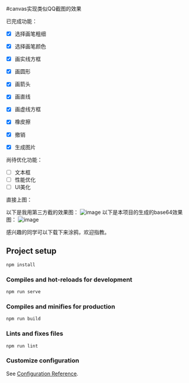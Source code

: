 #canvas实现类似QQ截图的效果

已完成功能：

- [x] 选择画笔粗细
- [x] 选择画笔颜色
- [x] 画实线方框
- [x] 画圆形
- [x] 画箭头
- [x] 画直线
- [x] 画虚线方框
- [x] 橡皮擦
- [x] 撤销
- [x] 生成图片



尚待优化功能：

- [ ] 文本框
- [ ] 性能优化
- [ ] UI美化

直接上图：

以下是我用第三方截的效果图：
![image](https://github.com/yoghurtxu/brushBox/blob/master/src/assets/img/reamdme/1.png)
以下是本项目的生成的base64效果图：
![image](https://github.com/yoghurtxu/brushBox/blob/master/src/assets/img/reamdme/2.png)

感兴趣的同学可以下载下来涂鸦，欢迎指教。

## Project setup
```
npm install
```

### Compiles and hot-reloads for development
```
npm run serve
```

### Compiles and minifies for production
```
npm run build
```

### Lints and fixes files
```
npm run lint
```

### Customize configuration
See [Configuration Reference](https://cli.vuejs.org/config/).
